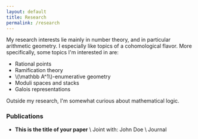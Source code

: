 ```yaml
---
layout: default
title: Research
permalink: /research
---
```

My research interests lie mainly in number theory, and in particular arithmetic geometry. I especially like topics of a cohomological flavor. More specifically, some topics I'm interested in are:

- Rational points
- Ramification theory
- \\(\mathbb A^1\\)-enumerative geometry
- Moduli spaces and stacks
- Galois representations

Outside my research, I'm somewhat curious about mathematical logic.

### Publications
- **This is the title of your paper** \\
Joint with: John Doe  \\
Journal